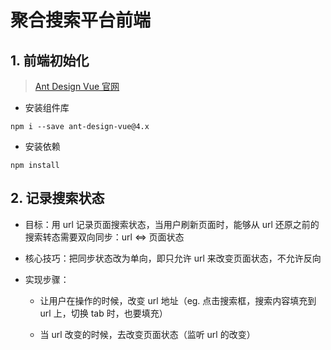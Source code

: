 # 聚合搜索平台前端

## 1. 前端初始化

> [Ant Design Vue 官网](https://www.antdv.com/docs/vue/getting-started-cn)

- 安装组件库

```shell
npm i --save ant-design-vue@4.x
```

- 安装依赖

```shell
npm install
```

## 2. 记录搜索状态

- 目标：用 url 记录页面搜索状态，当用户刷新页面时，能够从 url 还原之前的搜索转态需要双向同步：url <=> 页面状态

- 核心技巧：把同步状态改为单向，即只允许 url 来改变页面状态，不允许反向 

- 实现步骤：

  - 让用户在操作的时候，改变 url 地址（eg. 点击搜索框，搜索内容填充到 url 上，切换 tab 时，也要填充）
 
  - 当 url 改变的时候，去改变页面状态（监听 url 的改变）



